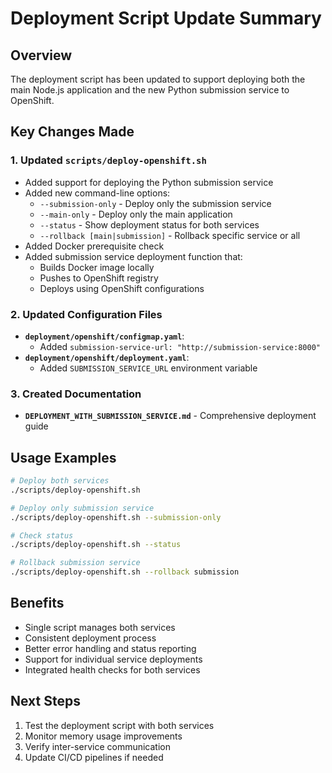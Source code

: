 # Deployment Script Update Summary

## Overview
The deployment script has been updated to support deploying both the main Node.js application and the new Python submission service to OpenShift.

## Key Changes Made

### 1. Updated `scripts/deploy-openshift.sh`
- Added support for deploying the Python submission service
- Added new command-line options:
  - `--submission-only` - Deploy only the submission service
  - `--main-only` - Deploy only the main application
  - `--status` - Show deployment status for both services
  - `--rollback [main|submission]` - Rollback specific service or all
- Added Docker prerequisite check
- Added submission service deployment function that:
  - Builds Docker image locally
  - Pushes to OpenShift registry
  - Deploys using OpenShift configurations

### 2. Updated Configuration Files
- **`deployment/openshift/configmap.yaml`**:
  - Added `submission-service-url: "http://submission-service:8000"`
- **`deployment/openshift/deployment.yaml`**:
  - Added `SUBMISSION_SERVICE_URL` environment variable

### 3. Created Documentation
- **`DEPLOYMENT_WITH_SUBMISSION_SERVICE.md`** - Comprehensive deployment guide

## Usage Examples

```bash
# Deploy both services
./scripts/deploy-openshift.sh

# Deploy only submission service
./scripts/deploy-openshift.sh --submission-only

# Check status
./scripts/deploy-openshift.sh --status

# Rollback submission service
./scripts/deploy-openshift.sh --rollback submission
```

## Benefits
- Single script manages both services
- Consistent deployment process
- Better error handling and status reporting
- Support for individual service deployments
- Integrated health checks for both services

## Next Steps
1. Test the deployment script with both services
2. Monitor memory usage improvements
3. Verify inter-service communication
4. Update CI/CD pipelines if needed 